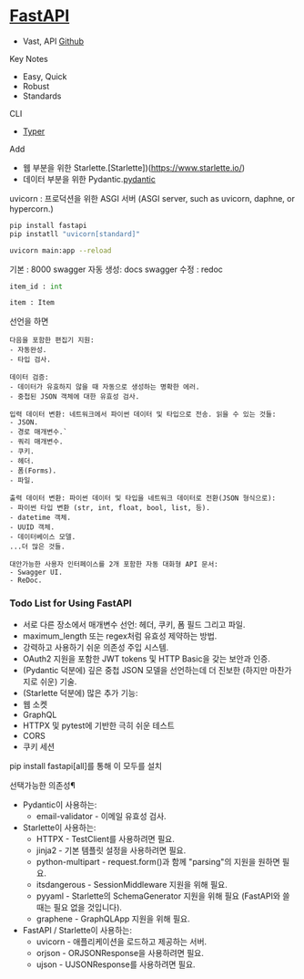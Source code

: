 # [FastAPI](https://fastapi.tiangolo.com/ko/)
- Vast, API
[Github](https://github.com/fastapi/fastapi)

Key Notes
- Easy, Quick
- Robust
- Standards

CLI
- [Typer](https://typer.tiangolo.com/)


Add
- 웹 부분을 위한 Starlette.[Starlette])(https://www.starlette.io/)
- 데이터 부분을 위한 Pydantic.[pydantic](https://docs.pydantic.dev/latest/#pydantic-examples)


uvicorn : 프로덕션을 위한 ASGI 서버
(ASGI server, such as uvicorn, daphne, or hypercorn.)
```bash
pip install fastapi
pip instatll "uvicorn[standard]" 
```

```bash
uvicorn main:app --reload
````
기본 : 8000
swagger 자동 생성: docs
swagger 수정 : redoc

```python
item_id : int

item : Item
```

선언을 하면
```plain text
다음을 포함한 편집기 지원:
- 자동완성.
- 타입 검사.

데이터 검증:
- 데이터가 유효하지 않을 때 자동으로 생성하는 명확한 에러.
- 중첩된 JSON 객체에 대한 유효성 검사.

입력 데이터 변환: 네트워크에서 파이썬 데이터 및 타입으로 전송. 읽을 수 있는 것들:
- JSON.
- 경로 매개변수.`
- 쿼리 매개변수.
- 쿠키.
- 헤더.
- 폼(Forms).
- 파일.

출력 데이터 변환: 파이썬 데이터 및 타입을 네트워크 데이터로 전환(JSON 형식으로):
- 파이썬 타입 변환 (str, int, float, bool, list, 등).
- datetime 객체.
- UUID 객체.
- 데이터베이스 모델.
...더 많은 것들.

대안가능한 사용자 인터페이스를 2개 포함한 자동 대화형 API 문서:
- Swagger UI.
- ReDoc.
```


### Todo List for Using FastAPI 
- 서로 다른 장소에서 매개변수 선언: 헤더, 쿠키, 폼 필드 그리고 파일.
- maximum_length 또는 regex처럼 유효성 제약하는 방법.
- 강력하고 사용하기 쉬운 의존성 주입 시스템.
- OAuth2 지원을 포함한 JWT tokens 및 HTTP Basic을 갖는 보안과 인증.
- (Pydantic 덕분에) 깊은 중첩 JSON 모델을 선언하는데 더 진보한 (하지만 마찬가지로 쉬운) 기술.
- (Starlette 덕분에) 많은 추가 기능:
- 웹 소켓
- GraphQL
- HTTPX 및 pytest에 기반한 극히 쉬운 테스트
- CORS
- 쿠키 세션


pip install fastapi[all]를 통해 이 모두를 설치

선택가능한 의존성¶
- Pydantic이 사용하는:
  - email-validator - 이메일 유효성 검사.
- Starlette이 사용하는:
  - HTTPX - TestClient를 사용하려면 필요.
  - jinja2 - 기본 템플릿 설정을 사용하려면 필요.
  - python-multipart - request.form()과 함께 "parsing"의 지원을 원하면 필요.
  - itsdangerous - SessionMiddleware 지원을 위해 필요.
  - pyyaml - Starlette의 SchemaGenerator 지원을 위해 필요 (FastAPI와 쓸때는 필요 없을 것입니다).
  - graphene - GraphQLApp 지원을 위해 필요.
- FastAPI / Starlette이 사용하는:
  - uvicorn - 애플리케이션을 로드하고 제공하는 서버.
  - orjson - ORJSONResponse을 사용하려면 필요.
  - ujson - UJSONResponse를 사용하려면 필요.
